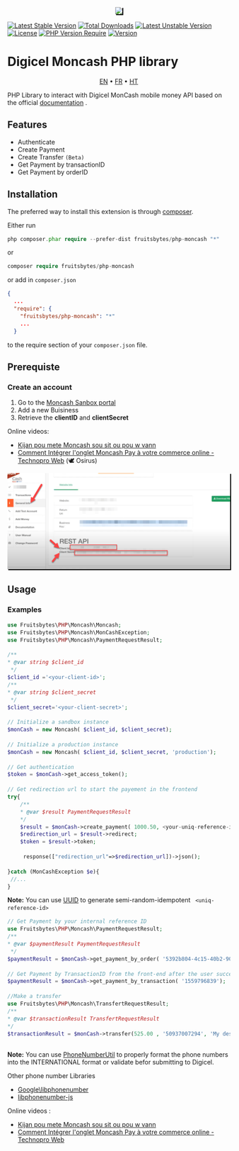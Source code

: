 <p align="center">
<a href="https://www.digicelgroup.com/ht/en/moncash/business.html" target="_blank">
<img style="box-shadow: 2px 2px 1px #000000" src="https://www.digicelgroup.com/etc/designs/haiti-en-moncash/_jcr_content/global/headerLogo.asset.spool/MonCash_Logo-180-90-white.png" width="200"></a></p>

[![Latest Stable Version](http://poser.pugx.org/fruitsbytes/php-moncash/v)](https://packagist.org/packages/fruitsbytes/php-moncash) [![Total Downloads](http://poser.pugx.org/fruitsbytes/php-moncash/downloads)](https://packagist.org/packages/fruitsbytes/php-moncash) [![Latest Unstable Version](http://poser.pugx.org/fruitsbytes/php-moncash/v/unstable)](https://packagist.org/packages/fruitsbytes/php-moncash) [![License](http://poser.pugx.org/fruitsbytes/php-moncash/license)](https://packagist.org/packages/fruitsbytes/php-moncash) [![PHP Version Require](http://poser.pugx.org/fruitsbytes/php-moncash/require/php)](https://packagist.org/packages/fruitsbytes/php-moncash)
[![Version](http://poser.pugx.org/fruitsbytes/php-moncash/version)](https://packagist.org/packages/fruitsbytes/php-moncash)


Digicel Moncash PHP library
=============
<p align="center">
    <a href="/README.md">EN</a> • <a href="/README.fr.md">FR</a> • <a href="/README.ht.md">HT</a>
</p>

PHP Library to interact with Digicel MonCash mobile money API based on the
official [documentation](https://sandbox.moncashbutton.digicelgroup.com/Moncash-business/resources/doc/RestAPI_MonCash_doc.pdf)
.


Features
------------

- Authenticate
- Create Payment
- Create Transfer `(Beta)`
- Get Payment by transactionID
- Get Payment by orderID

Installation
------------

The preferred way to install this extension is through [composer](http://getcomposer.org/download/).

Either run

```php
php composer.phar require --prefer-dist fruitsbytes/php-moncash "*"
```

or

```php
composer require fruitsbytes/php-moncash
```

or add in `composer.json` 

```json
{
  ...
  "require": {
    "fruitsbytes/php-moncash": "*"
    ...
  }


```

to the require section of your `composer.json` file.


Prerequiste
-----

<h3>Create an account</h3>

1) Go to the [Moncash Sanbox portal](https://sandbox.moncashbutton.digicelgroup.com/Moncash-business/New)
2) Add a new Buisiness
3) Retrieve the <b>clientID</b> and <b>clientSecret</b>

Online videos:
- [Kijan pou mete Moncash sou sit ou pou w vann](https://youtu.be/lE3ejFT11_w)
- [Comment Intégrer l'onglet Moncash Pay à votre commerce online - Technopro Web](https://youtu.be/NiWYrO_E5ik)  (🕊 Osirus)

<p align="center">
<a href="https://www.digicelgroup.com/ht/en/moncash/business.html" target="_blank">
<img style="box-shadow: 2px 2px 1px #000000" 
src="/demo_1.png" width="700"></a></p>



Usage
--------
<h3>Examples</h3>

```php
use Fruitsbytes\PHP\Moncash\Moncash;
use Fruitsbytes\PHP\Moncash\MonCashException;
use Fruitsbytes\PHP\Moncash\PaymentRequestResult;

/**
* @var string $client_id
 */
$client_id ='<your-client-id>';
/**
* @var string $client_secret
 */
$client_secret='<your-client-secret>';

// Initialize a sandbox instance
$monCash = new Moncash( $client_id, $client_secret);

// Initialize a production instance
$monCash = new Moncash( $client_id, $client_secret, 'production');

// Get authentication
$token = $monCash->get_access_token();

// Get redirection url to start the payement in the frontend
try{
    /**
    * @var $result PaymentRequestResult
    */
    $result = $monCash->create_payment( 1000.50, <your-uniq-reference-id>);
    $redirection_url = $result->redirect;
    $token = $result->token;
    
     response(["redirection_url"=>$redirection_url])->json();
    
}catch (MonCashException $e){
 //...
}
```

<b>Note:</b> You can use  [UUID](https://github.com/ramsey/uuid) to generate
semi-random-idempotent ` <uniq-reference-id>`

```php
// Get Payment by your internal reference ID
use Fruitsbytes\PHP\Moncash\PaymentRequestResult;
/**
* @var $paymentResult PaymentRequestResult
 */
$paymentResult = $monCash->get_payment_by_order( '5392b804-4c15-40b2-9049-f7a471df15fd');

// Get Payment by TransactionID from the front-end after the user successfully went through the payment process
$paymentResult = $monCash->get_payment_by_transaction( '1559796839');

//Make a transfer
use Fruitsbytes\PHP\Moncash\TransfertRequestResult;
/**
* @var $transactionResult TransfertRequestResult
*/
$transactionResult = $monCash->transfer(525.00 , '50937007294', 'My description');
 
```

<b>Note:</b> You can
use [PhoneNumberUtil](https://github.com/giggsey/libphonenumber-for-php/blob/master/docs/PhoneNumberUtil.md) to properly
format the phone numbers into the INTERNATIONAL format or validate befor submitting to Digicel.

Other phone number Libraries

- [Google\libphonenumber](https://github.com/google/libphonenumber)
- [libphonenumber-js](https://gitlab.com/catamphetamine/libphonenumber-js#readme)

Online videos :
- [Kijan pou mete Moncash sou sit ou pou w vann](https://youtu.be/lE3ejFT11_w)
- [Comment Intégrer l'onglet Moncash Pay à votre commerce online - Technopro Web](https://youtu.be/NiWYrO_E5ik)
